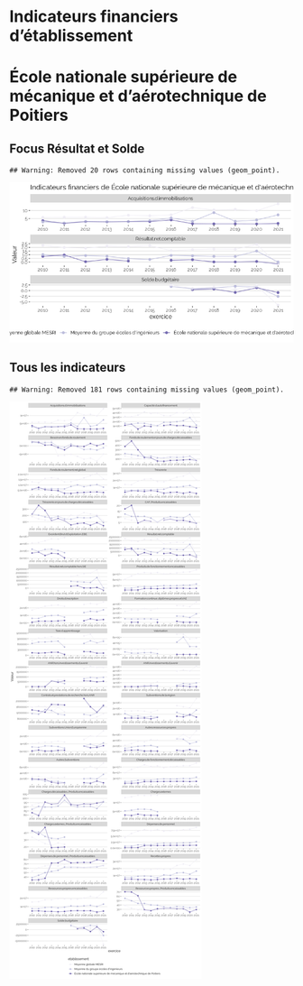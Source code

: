 Indicateurs financiers d’établissement
================

# École nationale supérieure de mécanique et d’aérotechnique de Poitiers

## Focus Résultat et Solde

    ## Warning: Removed 20 rows containing missing values (geom_point).

![](école_nationale_supérieure_de_mécanique_et_d_aérotechnique_de_poitiers_files/figure-gfm/etab.focus-1.png)<!-- -->

## Tous les indicateurs

    ## Warning: Removed 181 rows containing missing values (geom_point).

![](école_nationale_supérieure_de_mécanique_et_d_aérotechnique_de_poitiers_files/figure-gfm/etab-1.png)<!-- -->
